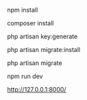 npm install

composer install

php artisan key:generate

php artisan migrate:install

php artisan migrate

npm run dev

http://127.0.0.1:8000/
